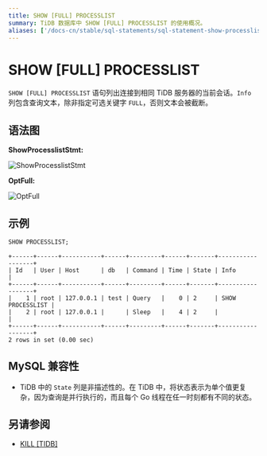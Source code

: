 ```yaml
---
title: SHOW [FULL] PROCESSLIST
summary: TiDB 数据库中 SHOW [FULL] PROCESSLIST 的使用概况。
aliases: ['/docs-cn/stable/sql-statements/sql-statement-show-processlist/','/docs-cn/v4.0/sql-statements/sql-statement-show-processlist/','/docs-cn/stable/reference/sql/statements/show-processlist/']
---
```


# SHOW [FULL] PROCESSLIST

`SHOW [FULL] PROCESSLIST` 语句列出连接到相同 TiDB 服务器的当前会话。`Info` 列包含查询文本，除非指定可选关键字 `FULL`，否则文本会被截断。

## 语法图

**ShowProcesslistStmt:**

![ShowProcesslistStmt](https://docs-download.pingcap.com/media/images/docs-cn/sqlgram/ShowProcesslistStmt.png)

**OptFull:**

![OptFull](https://docs-download.pingcap.com/media/images/docs-cn/sqlgram/OptFull.png)

## 示例


```sql
SHOW PROCESSLIST;
```

```
+------+------+-----------+------+---------+------+-------+------------------+
| Id   | User | Host      | db   | Command | Time | State | Info             |
+------+------+-----------+------+---------+------+-------+------------------+
|    1 | root | 127.0.0.1 | test | Query   |    0 | 2     | SHOW PROCESSLIST |
|    2 | root | 127.0.0.1 |      | Sleep   |    4 | 2     |                  |
+------+------+-----------+------+---------+------+-------+------------------+
2 rows in set (0.00 sec)
```

## MySQL 兼容性

* TiDB 中的 `State` 列是非描述性的。在 TiDB 中，将状态表示为单个值更复杂，因为查询是并行执行的，而且每个 Go 线程在任一时刻都有不同的状态。

## 另请参阅

* [KILL \[TIDB\]](/sql-statements/sql-statement-kill.md)
